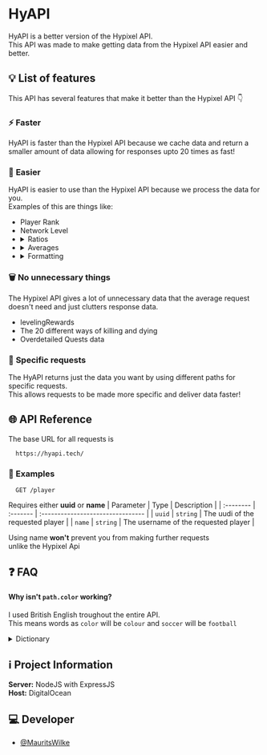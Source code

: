 # HyAPI

HyAPI is a better version of the Hypixel API. \
This API was made to make getting data from the Hypixel API easier and better.

## 💡 List of features

This API has several features that make it better than the Hypixel API 👇

### ⚡ **Faster**

HyAPI is faster than the Hypixel API because we cache data and return a smaller amount of data allowing for responses upto 20 times as fast!

### 📗 **Easier**

HyAPI is easier to use than the Hypixel API because we process the data for you. \
Examples of this are things like:

<ul>
	<li> Player Rank
	<li> Network Level
	<li> 
	<details>
	<summary>Ratios</summary>
		<ul>
			<li> Win Lose Ratio
			<li> Final Kill Death Ratio
			<li> Kill Death Ratio
		</ul>
	</details>
	<li> 
	<details>
	<summary>Averages</summary>
		<ul>
			<li> Average Kills per Game
			<li> Average Deaths per Game
			<li> Average XP per Game
		</ul>
	</details>
	<li> 
	<details>
	<summary>Formatting</summary>
		The API automatically removes formatting of things like <b>Pet Name Colour</b> and stores it in an extra variable for ease of access
	</details>
</ul>

### 🗑 **No unnecessary things**

The Hypixel API gives a lot of unnecessary data that the average request doesn't need and just clutters response data.

<ul>
	<li> levelingRewards
	<li> The 20 different ways of killing and dying
	<li> Overdetailed Quests data
</ul>

### 🛒 **Specific requests**

The HyAPI returns just the data you want by using different paths for specific requests. \
This allows requests to be made more specific and deliver data faster!

## 🌐 API Reference

The base URL for all requests is

```http
  https://hyapi.tech/
```

### 📖 Examples

```http
  GET /player
```

Requires either **uuid** or **name**
| Parameter | Type | Description |
| :-------- | :------- | :-------------------------------- |
| `uuid` | `string` | The uudi of the requested player |
| `name` | `string` | The username of the requested player |

Using name **won't** prevent you from making further requests \
unlike the Hypixel Api

## ❓ FAQ

#### Why isn't `path.color` working?

I used British English troughout the entire API. \
This means words as `color` will be `colour` and `soccer` will be `football`

<details>
<summary>Dictionary</summary>

| American | British    |
| :------- | :--------- |
| `color`  | `colour`   |
| `soccer` | `football` |

</details>

## ℹ Project Information

**Server:** NodeJS with ExpressJS \
 **Host:** DigitalOcean

## 💻 Developer

- [@MauritsWilke](https://www.github.com/MauritsWilke)
